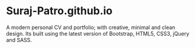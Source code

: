 # Suraj-Patro.github.io
A modern personal CV and portfolio; with creative, minimal and clean design. Its built using the latest version of Bootstrap, HTML5, CSS3, jQuery and SASS.
